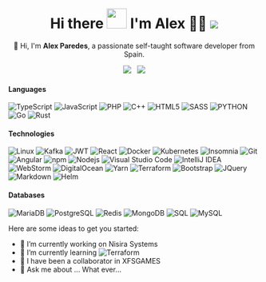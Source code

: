 <h1 align="center">
  Hi there <a href="#"><img src="https://media.giphy.com/media/hvRJCLFzcasrR4ia7z/giphy.gif" width="40px"/></a> I'm Alex 👨‍💻 <a href="#"><img src="https://badges.pufler.dev/visits/foovar/foovar"></a>
</h1>

<p align="center">
  📢 Hi, I'm <b>Alex Paredes</b>, a passionate self-taught software developer from Spain.
</p>

<p align="center">
  <a href="mailto:solothealex@gmail.com"><img src="https://img.shields.io/badge/Gmail-D14836?style=for-the-badge&logo=gmail&logoColor=white&link=mailto:solothealex@gmail.com"/></a>&nbsp;&nbsp;
  <a href="https://www.linkedin.com/in/xalexparedes"><img src="https://img.shields.io/badge/LinkedIn-0077B5?style=for-the-badge&logo=linkedin&logoColor=white&link=https://www.linkedin.com/in/xalexparedes"/></a>
</p>

#### Languages
<!-- ![CSharp](https://img.shields.io/badge/-CSharp-fff?&logo=c-sharp&logoColor=blue) -->
<!-- ![Java](https://img.shields.io/badge/-Java-007396?style=flat-square&logo=Java&logoColor=white) -->
<!-- ![CSS](https://img.shields.io/badge/-CSS-fff?&logo=CSS3&logoColor=blue) -->
![TypeScript](https://img.shields.io/badge/-TypeScript-007ACC?style=flat-square&logo=typescript&logoColor=white)
![JavaScript](https://img.shields.io/badge/-JavaScript-F7DF1E?style=flat-square&logo=JavaScript&logoColor=white)
![PHP](https://img.shields.io/badge/-PHP-fff?&logo=PHP)
![C++](https://img.shields.io/badge/-C++-fff?&logo=c%2b%2b&logoColor=00599C)
![HTML5](https://img.shields.io/badge/-HTML5-E34F26?style=flat-square&logo=html5&logoColor=white)
![SASS](https://img.shields.io/badge/-Sass-CC6699?style=flat-square&logo=sass&logoColor=white)
![PYTHON](https://img.shields.io/badge/-Python-3776AB?style=flat-square&logo=Python&logoColor=white)
![Go](https://img.shields.io/badge/-Go-45b8d8?style=flat-square&logo=Go&logoColor=white)
![Rust](https://img.shields.io/badge/-Rust-231F20?&logo=rust&logoColor=white)

#### Technologies
 <!-- <img alt="SonarQube" src="https://img.shields.io/badge/-SonarQube-4E9BCD?style=flat-square&logo=SonarQube&logoColor=white" /> -->
 <!-- <img alt="Grafana" src="https://img.shields.io/badge/-Grafana-F46800?style=flat-square&logo=Grafana&logoColor=white" /> -->
  ![Linux](https://img.shields.io/badge/-Linux-FCC624?style=flat-square&logo=Linux&logoColor=white)
  ![Kafka](https://img.shields.io/badge/-Kafka-231F20?style=flat-square&logo=Apache+Kafka&logoColor=white)
  ![JWT](https://img.shields.io/badge/-JWT-000000?style=flat-square&logo=JSON+Web+Tokens&logoColor=white)
  ![React](https://img.shields.io/badge/-React-45b8d8?style=flat-square&logo=react&logoColor=white)
  ![Docker](https://img.shields.io/badge/-Docker-46a2f1?style=flat-square&logo=docker&logoColor=white)
  ![Kubernetes](https://img.shields.io/badge/-Kubernetes-2C8EBB?style=flat-square&logo=Kubernetes&logoColor=white)
  ![Insomnia](https://img.shields.io/badge/-Insomnia-5849BE?style=flat-square&logo=insomnia&logoColor=white)
  ![Git](https://img.shields.io/badge/-Git-F05032?style=flat-square&logo=git&logoColor=white)
  ![Angular](https://img.shields.io/badge/-Angular-DD0031?style=flat-square&logo=angular&logoColor=white)
  ![npm](https://img.shields.io/badge/-NPM-CB3837?style=flat-square&logo=npm&logoColor=white)
  ![Nodejs](https://img.shields.io/badge/-Nodejs-43853d?style=flat-square&logo=Node.js&logoColor=white)
  ![Visual Studio Code](https://img.shields.io/badge/-Visual_Studio_Code-007ACC?style=flat-square&logo=Visual+Studio+Code&logoColor=white)
  ![IntelliJ IDEA](https://img.shields.io/badge/-IntelliJ_IDEA-000000?style=flat-square&logo=IntelliJ+IDEA&logoColor=white)
  ![WebStorm](https://img.shields.io/badge/-WebStorm-000000?style=flat-square&logo=WebStorm&logoColor=white)
  ![DigitalOcean](https://img.shields.io/badge/-DigitalOcean-0080FF?style=flat-square&logo=DigitalOcean&logoColor=white)
  ![Yarn](https://img.shields.io/badge/-Yarn-2C8EBB?style=flat-square&logo=Yarn&logoColor=white)
  ![Terraform](https://img.shields.io/badge/-Terraform-623ce4?style=flat-square&logo=Terraform&logoColor=white)
  ![Bootstrap](https://img.shields.io/badge/-Bootstrap-fff?style=flat&logo=bootstrap&logoColor=563D7C)
  ![JQuery](https://img.shields.io/badge/-JQuery-fff?style=flat&logo=jquery&logoColor=blue)
  ![Markdown](https://img.shields.io/badge/-Markdown-fff?style=flat&logo=markdown&logoColor=black)
  ![Helm](https://img.shields.io/badge/-Helm-fff?style=flat&logo=helm&logoColor=blue)
  
#### Databases
  ![MariaDB](https://img.shields.io/badge/-MariaDB-003545?style=flat-square&logo=MariaDB&logoColor=white)
  ![PostgreSQL](https://img.shields.io/badge/-PostgreSQL-336791?style=flat-square&logo=PostgreSQL&logoColor=white)
  ![Redis](https://img.shields.io/badge/-Redis-DC382D?style=flat-square&logo=Redis&logoColor=white)
  ![MongoDB](https://img.shields.io/badge/-MongoDB-13aa52?style=flat-square&logo=mongodb&logoColor=white)
  ![SQL](https://img.shields.io/badge/-SQL-fff?style=flat&logo=Microsoft-SQL-Server&logoColor=blue)
  ![MySQL](https://img.shields.io/badge/-MySQL-fff?style=flat&logo=mysql)
  
<!-- ### Hi there 👋 -->

<!--
**Foovar/foovar** is a ✨ _special_ ✨ repository because its `README.md` (this file) appears on your GitHub profile.
-->
Here are some ideas to get you started:

- 🔭 I’m currently working on Nisira Systems
- 🌱 I’m currently learning <img alt="Terraform" src="https://img.shields.io/badge/-Terraform-623ce4?style=flat-square&logo=Terraform&logoColor=white" />
- 👯 I have been a collaborator in XFSGAMES
- 💬 Ask me about ... What ever...
<!-- 
- 🤔 I’m looking for help with ...
- 📫 How to reach me: ...
- 😄 Pronouns: ...
- ⚡ Fun fact: ...-->


